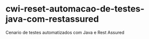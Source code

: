 # cwi-reset-automacao-de-testes-java-com-restassured
Cenario de testes automatizados com Java e Rest Assured
